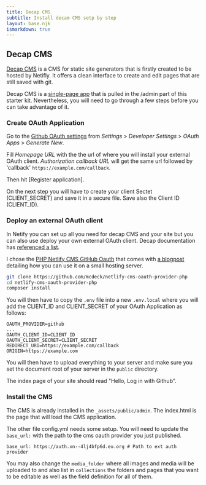 ```yaml
---
title: Decap CMS
subtitle: Install decam CMS setp by step
layout: base.njk
ismarkdown: true
---
```


## Decap CMS

[Decap CMS](https://decapcms.org/) is a CMS for static site generators that is firstly created to be hosted by Netifly. It offers a clean interface to create and edit pages that are still saved with git.

Decap CMS is a [single-page app](https://github.com/decaporg/decap-cms?tab=readme-ov-file) that is pulled in the /admin part of this starter kit. Nevertheless, you will need to go through a few steps before you can take advantage of it.

### Create OAuth Application

Go to the [Github OAuth settings](https://github.com/settings/applications/new) from *Settings* > *Developer Settings* > *OAuth Apps* > *Generate New*.

Fill *Homepage URL* with the the url of where you will install your external OAuth client. *Authorization callback URL* will get the same url followed by 'callback' `https://example.com/callback`.

Then hit [Register application].

On the next step you will have to create your client Sectet (CLIENT_SECRET) and save it in a secure file. Save also the Client ID (CLIENT_ID).

### Deploy an external OAuth client

In Netify you can set up all you need for decap CMS and your site but you can also use deploy your own external OAuth client. Decap documentation has [referenced a list](https://decapcms.org/docs/external-oauth-clients/).

I chose the [PHP Netlify CMS GitHub Oauth](https://github.com/mcdeck/netlify-cms-oauth-provider-php) that comes with [a blogpost](https://www.van-porten.de/blog/2021/01/netlify-auth-provider/) detailing how you can use it on a small hosting server.


```bash
git clone https://github.com/mcdeck/netlify-cms-oauth-provider-php
cd netlify-cms-oauth-provider-php
composer install
```

You will then have to copy the `.env` file into a new `.env.local` where you will add the CLIENT_ID and CLIENT_SECRET of your OAuth Application as follows:

```
OAUTH_PROVIDER=github
...
OAUTH_CLIENT_ID=CLIENT_ID
OAUTH_CLIENT_SECRET=CLIENT_SECRET
REDIRECT_URI=https://example.com/callback
ORIGIN=https://example.com
```

You will then have to upload everything to your server and make sure you set the document root of your server in the `public` directory. 

The index page of your site should read "Hello, Log in with Github".

### Install the CMS

The CMS is already installed in the `_assets/public/admin`. The index.html is the page that will load the CMS application.

The other file config.yml needs some setup. You will need to update the `base_url:` with the path to the cms oauth provider you just published.

```
base_url: https://auth.xn--4lj4bfp6d.eu.org # Path to ext auth provider
```

You may also change the `media_folder` where all images and media will be uploaded to and also list in `collections` the folders and pages that you want to be editable as well as the field definition for all of them.